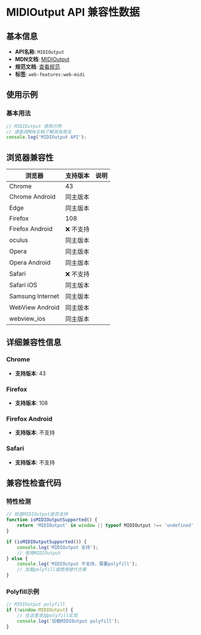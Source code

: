 # MIDIOutput API 兼容性数据

## 基本信息

- **API名称**: `MIDIOutput`
- **MDN文档**: [MIDIOutput](https://developer.mozilla.org/docs/Web/API/MIDIOutput)
- **规范文档**: [查看规范](https://webaudio.github.io/web-midi-api/#MIDIOutput)
- **标签**: `web-features:web-midi`

## 使用示例

### 基本用法

```javascript
// MIDIOutput 使用示例
// 请查阅MDN文档了解具体用法
console.log('MIDIOutput API');
```

## 浏览器兼容性

| 浏览器 | 支持版本 | 说明 |
|--------|----------|------|
| Chrome | 43 |  |
| Chrome Android | 同主版本 |  |
| Edge | 同主版本 |  |
| Firefox | 108 |  |
| Firefox Android | ❌ 不支持 |  |
| oculus | 同主版本 |  |
| Opera | 同主版本 |  |
| Opera Android | 同主版本 |  |
| Safari | ❌ 不支持 |  |
| Safari iOS | 同主版本 |  |
| Samsung Internet | 同主版本 |  |
| WebView Android | 同主版本 |  |
| webview_ios | 同主版本 |  |

## 详细兼容性信息

### Chrome

- **支持版本**: 43

### Firefox

- **支持版本**: 108

### Firefox Android

- **支持版本**: 不支持

### Safari

- **支持版本**: 不支持

## 兼容性检查代码

### 特性检测

```javascript
// 检查MIDIOutput是否支持
function isMIDIOutputSupported() {
    return 'MIDIOutput' in window || typeof MIDIOutput !== 'undefined';
}

if (isMIDIOutputSupported()) {
    console.log('MIDIOutput 支持');
    // 使用MIDIOutput
} else {
    console.log('MIDIOutput 不支持，需要polyfill');
    // 加载polyfill或使用替代方案
}
```

### Polyfill示例

```javascript
// MIDIOutput polyfill
if (!window.MIDIOutput) {
    // 在这里添加polyfill实现
    console.log('加载MIDIOutput polyfill');
}
```

